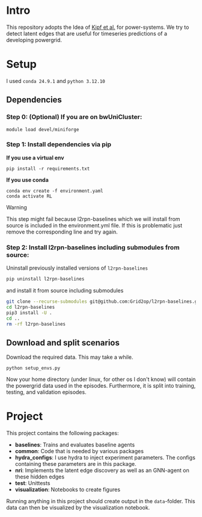 # Intro
This repository adopts the Idea of [Kipf et al.](https://arxiv.org/abs/1802.04687) for power-systems.
We try to detect latent edges that are useful for timeseries predictions of a developing powergrid.
# Setup
I used `conda 24.9.1` and `python 3.12.10`

## Dependencies
### Step 0: (Optional) If you are on bwUniCluster:
```commandline
module load devel/miniforge
```
### Step 1: Install dependencies via pip
**If you use a virtual env**
```commandline
pip install -r requirements.txt
```
**If you use conda**
```commandline
conda env create -f environment.yaml
conda activate RL
```
> [!WARNING]  
> This step might fail because l2rpn-baselines which we will install from source is included in the environment.yml file.
> If this is problematic just remove the corresponding line and try again.
### Step 2: Install l2rpn-baselines including submodules from source:
Uninstall previously installed versions of `l2rpn-baselines`
```bash
pip uninstall l2rpn-baselines
```
and install it from source including submodules
```bash
git clone --recurse-submodules git@github.com:Grid2op/l2rpn-baselines.git # or http: https://github.com/rte-france/l2rpn-baselines.git
cd l2rpn-baselines
pip3 install -U .
cd ..
rm -rf l2rpn-baselines
```
## Download and split scenarios
Download the required data. This may take a while.
```commandline
python setup_envs.py
```
Now your home directory (under linux, for other os I don't know) will contain the powergrid data used in the episodes.
Furthermore, it is split into training, testing, and validation episodes.
# Project
This project contains the following packages:
- **baselines**: Trains and evaluates baseline agents
- **common**: Code that is needed by various packages
- **hydra_configs**: I use hydra to inject experiment parameters. The configs containing these parameters are in this package.
- **nri**: Implements the latent edge discovery as well as an GNN-agent on these hidden edges
- **test**: Unittests
- **visualization**: Notebooks to create figures

Running anything in this project should create output in the `data`-folder. This data can then be visualized by the 
visualization notebook.



